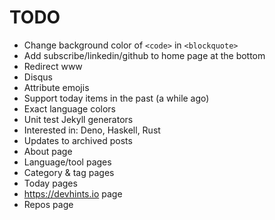 # TODO

* Change background color of `<code>` in `<blockquote>`
* Add subscribe/linkedin/github to home page at the bottom
* Redirect www
* Disqus
* Attribute emojis
* Support today items in the past (a while ago)
* Exact language colors
* Unit test Jekyll generators
* Interested in: Deno, Haskell, Rust
* Updates to archived posts
* About page
* Language/tool pages
* Category & tag pages
* Today pages
* https://devhints.io page
* Repos page
